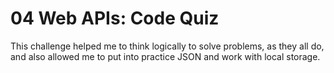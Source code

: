 # 04 Web APIs: Code Quiz

This challenge helped me to think logically to solve problems, as they all do,
and also allowed me to put into practice JSON and work with local storage.